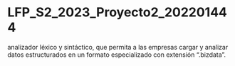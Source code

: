 # LFP_S2_2023_Proyecto2_202201444
analizador léxico y sintáctico, que permita a las empresas cargar y analizar datos estructurados en un formato especializado con extensión “.bizdata”.
